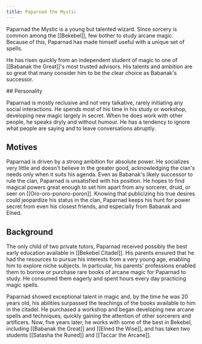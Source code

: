 ```yaml
---
title: Paparnad the Mystic
---
```


Paparnad the Mystic is a young but talented wizard. Since sorcery is common among the [[Bekebel]], few bother to study arcane magic. Because of this, Paparnad has made himself useful with a unique set of spells.

He has risen quickly from an independent student of magic to one of [[Babanak the Great]]'s most trusted advisors. His talents and ambition are so great that many consider him to be the clear choice as Babanak's successor.

<spoiler>
## Personality

Paparnad is mostly reclusive and not very talkative, rarely initiating any social interactions. He spends most of his time in his study or workshop, developing new magic largely in secret. When he does work with other people, he speaks dryly and without humour. He has a tendency to ignore what people are saying and to leave conversations abruptly.

## Motives

Paparnad is driven by a strong ambition for absolute power. He socializes very little and doesn't believe in the greater good, acknowledging the clan's needs only when it suits his agenda. Even as Babanak's likely successor to rule the clan, Paparnad is unsatisfied with his position. He hopes to find magical powers great enough to set him apart from any sorcerer, druid, or seer on [[Oro-oro-ponoro-poron]]. Knowing that publicizing his true desires could jeopardize his status in the clan, Paparnad keeps his hunt for power secret from even his closest friends, and especially from Babanak and Elned.

## Background

The only child of two private tutors, Paparnad received possibly the best early education available in [[Bekebel Citadel]]. His parents ensured that he had the resources to pursue his interests from a very young age, enabling him to explore niche subjects. In particular, his parents' professions enabled them to borrow or purchase rare books of arcane magic for Paparnad to study. He consumed them eagerly and spent hours every day practicing magic spells.

Paparnad showed exceptional talent in magic and, by the time he was 20 years old, his abilities surpassed the teachings of the books available to him in the citadel. He purchased a workshop and began developing new arcane spells and techniques, quickly gaining the attention of other sorcerers and artificers. Now, five years later, he works with some of the best in Bekebel, including [[Babanak the Great]] and [[Elned the Wise]], and has taken two students [[Satasha the Runed]] and [[Taccar the Arcane]].

</spoiler>
